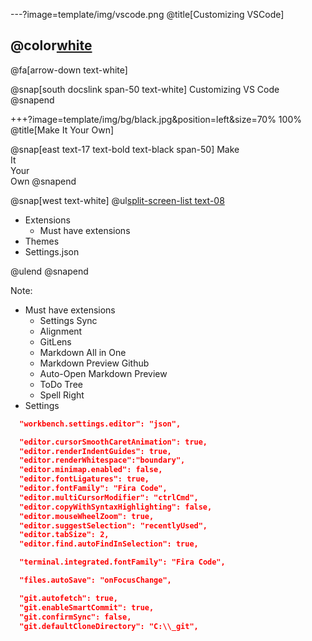 ---?image=template/img/vscode.png
@title[Customizing VSCode]

## @color[white](Customizing<br>VSCode)

@fa[arrow-down text-white]

@snap[south docslink span-50 text-white]
Customizing VS Code
@snapend

+++?image=template/img/bg/black.jpg&position=left&size=70% 100%
@title[Make It Your Own]

@snap[east text-17 text-bold text-black span-50]
Make<br>It<br>Your<br>Own
@snapend

@snap[west text-white]
@ul[split-screen-list text-08](false)
- Extensions
  - Must have extensions
- Themes
- Settings.json

@ulend
@snapend

Note:
- Must have extensions
  - Settings Sync
  - Alignment
  - GitLens
  - Markdown All in One
  - Markdown Preview Github
  - Auto-Open Markdown Preview
  - ToDo Tree
  - Spell Right
- Settings

```json
  "workbench.settings.editor": "json",

  "editor.cursorSmoothCaretAnimation": true,
  "editor.renderIndentGuides": true,
  "editor.renderWhitespace":"boundary",
  "editor.minimap.enabled": false,
  "editor.fontLigatures": true,
  "editor.fontFamily": "Fira Code",
  "editor.multiCursorModifier": "ctrlCmd",
  "editor.copyWithSyntaxHighlighting": false,
  "editor.mouseWheelZoom": true,
  "editor.suggestSelection": "recentlyUsed",
  "editor.tabSize": 2,
  "editor.find.autoFindInSelection": true,

  "terminal.integrated.fontFamily": "Fira Code",

  "files.autoSave": "onFocusChange",

  "git.autofetch": true,
  "git.enableSmartCommit": true,
  "git.confirmSync": false,
  "git.defaultCloneDirectory": "C:\\_git",

```
